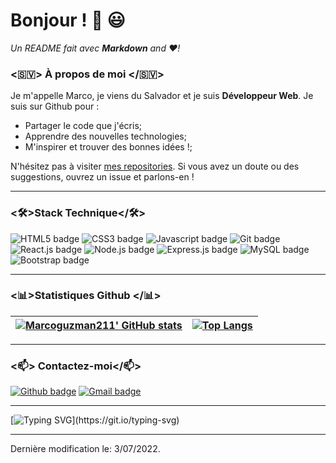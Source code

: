 # Bonjour ! 👋 😃
 
*Un README fait avec **Markdown** and ♥!*

### <🇸🇻> À propos de moi </🇸🇻>

Je m'appelle Marco, je viens du Salvador et je suis **Développeur Web**. Je suis sur Github pour :
- Partager le code que j'écris;
- Apprendre des nouvelles technologies;
- M'inspirer et trouver des bonnes idées !;

N'hésitez pas à visiter [mes repositories](https://github.com/Marcoguzman211?tab=repositories). Si vous avez un doute ou des suggestions, ouvrez un issue et parlons-en !

---

### <🛠>Stack Technique</🛠>

![HTML5 badge](https://img.shields.io/badge/HTML5-E34F26?style=for-the-badge&logo=html5&logoColor=white) ![CSS3 badge](https://img.shields.io/badge/CSS3-1572B6?style=for-the-badge&logo=css3&logoColor=white) ![Javascript badge](https://img.shields.io/badge/JavaScript-F7DF1E?style=for-the-badge&logo=javascript&logoColor=black) ![Git badge](https://img.shields.io/badge/GIT-F05032?style=for-the-badge&logo=git&logoColor=white) ![React.js badge](https://img.shields.io/badge/React-20232A?style=for-the-badge&logo=react&logoColor=61DAFB) ![Node.js badge](https://img.shields.io/badge/Node.js-43853D?style=for-the-badge&logo=node.js&logoColor=white) ![Express.js badge](https://img.shields.io/badge/Express.js-404D59?style=for-the-badge) ![MySQL badge](	https://img.shields.io/badge/MySQL-00000F?style=for-the-badge&logo=mysql&logoColor=white) ![Bootstrap badge](https://img.shields.io/badge/Bootstrap-563D7C?style=for-the-badge&logo=bootstrap&logoColor=white)

---

### <📊>Statistiques Github </📊>


[![Marcoguzman211' GitHub stats](https://github-readme-stats.vercel.app/api?username=Marcoguzman211&show_icons=true&theme=dark&text_color=fff&border_color=79ff97&hide_title=true)](https://github.com/Marcoguzman211) | [![Top Langs](https://github-readme-stats.vercel.app/api/top-langs/?username=Marcoguzman211&theme=dark&text_color=fff&border_color=79ff97&layout=compact)](https://github.com/Marcoguzman211) 
| ----------- | ------------ |

---

### <📫> Contactez-moi</📫>

[![Github badge](https://img.shields.io/badge/Marcoguzman211-100000?style=for-the-badge&logo=github&logoColor=white)](https://github.com/Marcoguzman211) [![Gmail badge](https://img.shields.io/badge/marcoguzman@kiratech.fr-c5221f?style=for-the-badge&logo=gmail&logoColor=white)](mailto:marcoguzman@kiratech.fr)

---

[![Typing SVG](https://readme-typing-svg.herokuapp.com?font=Ralleway&size=23&duration=14000&color=80D66B&multiline=true&width=900&height=70&lines=A+blanket+attempt+to+avoid+mistakes+is+the+biggest+mistake+of+all.)](https://git.io/typing-svg)

------

Dernière modification le: 3/07/2022.
